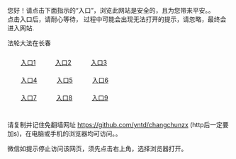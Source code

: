 您好！请点击下面指示的“入口”，浏览此网站是安全的，且为您带来平安。。 <br/>
点击入口后，请耐心等待， 过程中可能会出现无法打开的提示，请忽略，最终会进入网站. </br>

法轮大法在长春<br/>
<div style="padding:10px"><a style="margin:20px" target="_blank" href="https://d1scmspubo9ekm.cloudfront.net/2Qpsp?hfbelyom" id="ccLink1" rel="nofollow">入口1</a> <a target="_blank" style="margin:20px" href="https://d37rsw5r7j7v44.cloudfront.net/2Qpsp?yzcneg" id="ccLink2" rel="nofollow">入口2</a> <a style="margin:20px" target="_blank" href="https://d2pklavnhxc23q.cloudfront.net/2Qpsp?icxqwdr" id="ccLink3" rel="nofollow">入口3</a></div>

<div style="padding:10px" ><a style="margin:20px" target="_blank" href="https://d1scmspubo9ekm.cloudfront.net/2Qpsp?hfbelyom" id="ccLink4" rel="nofollow">入口4</a> <a style="margin:20px" href="https://d37rsw5r7j7v44.cloudfront.net/2Qpsp?yzcneg" target="_blank" id="ccLink5" rel="nofollow">入口5</a> <a style="margin:20px" href="https://d2pklavnhxc23q.cloudfront.net/2Qpsp?icxqwdr" target="_blank" id="ccLink6" rel="nofollow">入口6</a></div>

<div style="padding:10px"><a style="margin:20px" target="_blank" href="https://d1scmspubo9ekm.cloudfront.net/2Qpsp?hfbelyom" id="ccLink7" rel="nofollow">入口7</a> <a style="margin:20px" href="https://d37rsw5r7j7v44.cloudfront.net/2Qpsp?yzcneg" target="_blank" id="ccLink8" rel="nofollow">入口8</a> <a style="margin:20px" target="_blank" href="https://d2pklavnhxc23q.cloudfront.net/2Qpsp?icxqwdr" id="ccLink9" rel="nofollow">入口9</a></div>

<br/>



请复制并记住免翻墙网址 https://github.com/yntd/changchunzx (http后一定要加s)，在电脑或手机的浏览器均可访问。。<br/>

微信如提示停止访问该网页，须先点击右上角，选择浏览器打开。
